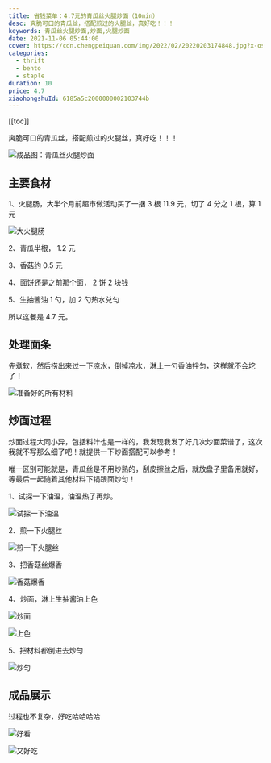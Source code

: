 ```yaml
---
title: 省钱菜单：4.7元的青瓜丝火腿炒面（10min）
desc: 爽脆可口的青瓜丝，搭配煎过的火腿丝，真好吃！！！
keywords: 青瓜丝火腿炒面,炒面,火腿炒面
date: 2021-11-06 05:44:00
cover: https://cdn.chengpeiquan.com/img/2022/02/20220203174848.jpg?x-oss-process=image/interlace,1
categories:
  - thrift
  - bento
  - staple
duration: 10
price: 4.7
xiaohongshuId: 6185a5c2000000002103744b
---
```


[[toc]]

爽脆可口的青瓜丝，搭配煎过的火腿丝，真好吃！！！

![成品图：青瓜丝火腿炒面](https://cdn.chengpeiquan.com/img/2022/02/20220203174907.jpg?x-oss-process=image/interlace,1)

## 主要食材

1、火腿肠，大半个月前超市做活动买了一捆 3 根 11.9 元，切了 4 分之 1 根，算 1 元

![大火腿肠](https://cdn.chengpeiquan.com/img/2022/02/20220203174859.jpg?x-oss-process=image/interlace,1)

2、青瓜半根， 1.2 元

3、香菇约 0.5 元

4、面饼还是之前那个面， 2 饼 2 块钱

5、生抽酱油 1 勺，加 2 勺热水兑匀

所以这餐是 4.7 元。

## 处理面条

先煮软，然后捞出来过一下凉水，倒掉凉水，淋上一勺香油拌匀，这样就不会坨了！

![准备好的所有材料](https://cdn.chengpeiquan.com/img/2022/02/20220203174900.jpg?x-oss-process=image/interlace,1)

## 炒面过程

炒面过程大同小异，包括料汁也是一样的，我发现我发了好几次炒面菜谱了，这次我就不写那么细了吧！就提供一下炒面搭配可以参考！

唯一区别可能就是，青瓜丝是不用炒熟的，刮皮擦丝之后，就放盘子里备用就好，等最后一起随着其他材料下锅跟面炒匀！

1、试探一下油温，油温热了再炒。

![试探一下油温](https://cdn.chengpeiquan.com/img/2022/02/20220203174901.jpg?x-oss-process=image/interlace,1)

2、煎一下火腿丝

![煎一下火腿丝](https://cdn.chengpeiquan.com/img/2022/02/20220203174902.jpg?x-oss-process=image/interlace,1)

3、把香菇丝爆香

![香菇爆香](https://cdn.chengpeiquan.com/img/2022/02/20220203174903.jpg?x-oss-process=image/interlace,1)

4、炒面，淋上生抽酱油上色

![炒面](https://cdn.chengpeiquan.com/img/2022/02/20220203174904.jpg?x-oss-process=image/interlace,1)

![上色](https://cdn.chengpeiquan.com/img/2022/02/20220203174905.jpg?x-oss-process=image/interlace,1)

5、把材料都倒进去炒匀

![炒匀](https://cdn.chengpeiquan.com/img/2022/02/20220203174906.jpg?x-oss-process=image/interlace,1)

## 成品展示

过程也不复杂，好吃哈哈哈哈

![好看](https://cdn.chengpeiquan.com/img/2022/02/20220203174908.jpg?x-oss-process=image/interlace,1)

![又好吃](https://cdn.chengpeiquan.com/img/2022/02/20220203174909.jpg?x-oss-process=image/interlace,1)
